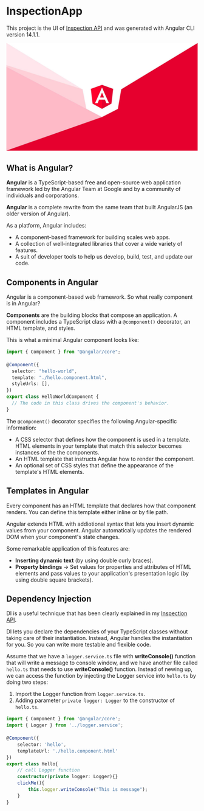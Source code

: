 # InspectionApp

This project is the UI of [Inspection API](https://github.com/khangthinh2401/inspection-api) and was generated with Angular CLI version 14.1.1.

![Angular image](./tutorial-images/angular.jpg)

## What is Angular?

**Angular** is a TypeScript-based free and open-source web application framework led by the Angular Team at Google and by a community of individuals and corporations.

**Angular** is a complete rewrite from the same team that built AngularJS (an older version of Angular).

As a platform, Angular includes:

- A component-based framework for building scales web apps.
- A collection of well-integrated libraries that cover a wide variety of features.
- A suit of developer tools to help us develop, build, test, and update our code.

## Components in Angular

Angular is a component-based web framework. So what really component is in Angular?

**Components** are the building blocks that compose an application. A component includes a TypeScript class with a `@component()` decorator, an HTML template, and styles.

This is what a minimal Angular component looks like:

```typescript
import { Component } from "@angular/core";

@Component({
  selector: "hello-world",
  template: "./hello.component.html",
  styleUrls: [],
})
export class HelloWorldComponent {
  // The code in this class drives the component's behavior.
}
```

The `@component()` decorator specifies the following Angular-specific information:

- A CSS selector that defines how the component is used in a template. HTML elements in your template that match this selector becomes instances of the the components.
- An HTML template that instructs Angular how to render the component.
- An optional set of CSS styles that define the appearance of the template's HTML elements.

## Templates in Angular

Every component has an HTML template that declares how that component renders. You can define this template either inline or by file path.

Angular extends HTML with addiotional syntax that lets you insert dynamic values from your component. Angular automatically updates the rendered DOM when your component's state changes.

Some remarkable application of this features are:

- **Inserting dynamic text** (by using double curly braces).
- **Property bindings** -> Set values for properties and attributes of HTML elements and pass values to your application's presentation logic (by using double square brackets).

## Dependency Injection

DI is a useful technique that has been clearly explained in my [Inspection API](https://github.com/khangthinh2401/inspection-api).

DI lets you declare the dependencies of your TypeScript classes without taking care of their instantiation. Instead, Angular handles the instantiation for you. So you can write more testable and flexible code.

Assume that we have a `logger.service.ts` file with **writeConsole()** function that will write a message to console window, and we have another file called `hello.ts` that needs to use **writeConsole()** function. Instead of newing up, we can access the function by injecting the Logger service into `hello.ts` by doing two steps:

1. Import the Logger function from `logger.service.ts`.
2. Adding parameter `private logger: Logger` to the constructor of `hello.ts`.

```typescript
import { Component } from '@angular/core';
import { Logger } from '../logger.service';

@Component({
    selector: 'hello',
    templateUrl: './hello.component.html'
})
export class Hello{
    // call Logger function
    constructor(private logger: Logger){}
    clickMe(){
        this.logger.writeConsole("This is message");
    }
}
```